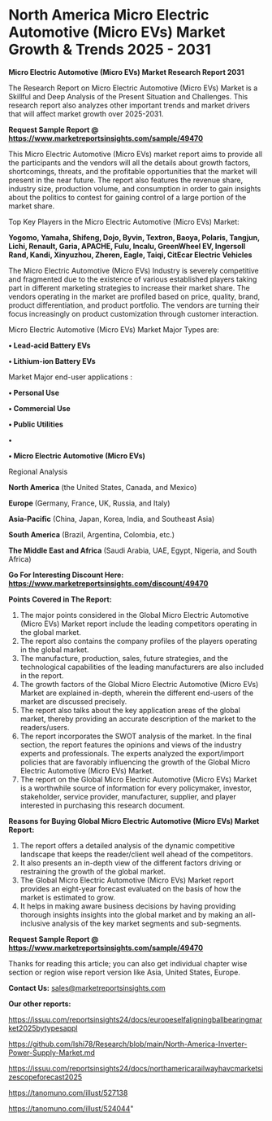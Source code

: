 # North America Micro Electric Automotive (Micro EVs) Market Growth & Trends 2025 - 2031

<strong>Micro Electric Automotive (Micro EVs) Market Research Report 2031</strong>

The Research Report on Micro Electric Automotive (Micro EVs) Market is a Skillful and Deep Analysis of the Present Situation and Challenges. This research report also analyzes other important trends and market drivers that will affect market growth over 2025-2031.

<strong>Request Sample Report @ <a href=https://www.marketreportsinsights.com/sample/49470>https://www.marketreportsinsights.com/sample/49470</a></strong>

This Micro Electric Automotive (Micro EVs) market report aims to provide all the participants and the vendors will all the details about growth factors, shortcomings, threats, and the profitable opportunities that the market will present in the near future. The report also features the revenue share, industry size, production volume, and consumption in order to gain insights about the politics to contest for gaining control of a large portion of the market share.

Top Key Players in the Micro Electric Automotive (Micro EVs) Market:

<strong>Yogomo, Yamaha, Shifeng, Dojo, Byvin, Textron, Baoya, Polaris, Tangjun, Lichi, Renault, Garia, APACHE, Fulu, Incalu, GreenWheel EV, Ingersoll Rand, Kandi, Xinyuzhou, Zheren, Eagle, Taiqi, CitEcar Electric Vehicles</strong>

The Micro Electric Automotive (Micro EVs) Industry is severely competitive and fragmented due to the existence of various established players taking part in different marketing strategies to increase their market share. The vendors operating in the market are profiled based on price, quality, brand, product differentiation, and product portfolio. The vendors are turning their focus increasingly on product customization through customer interaction.

Micro Electric Automotive (Micro EVs) Market Major Types are:

<strong>•  Lead-acid Battery EVs

•  Lithium-ion Battery EVs</strong>

Market Major end-user applications :

<strong>•  Personal Use

•  Commercial Use

•  Public Utilities

•  

•  Micro Electric Automotive (Micro EVs)</strong>

Regional Analysis

</u><strong><b>North America</b></strong> (the United States, Canada, and Mexico)

<strong><b>Europe </b></strong>(Germany, France, UK, Russia, and Italy)

<strong><b>Asia-Pacific</b></strong> (China, Japan, Korea, India, and Southeast Asia)

<strong><b>South America</b></strong> (Brazil, Argentina, Colombia, etc.)

<strong><b>The Middle East and Africa</b></strong> (Saudi Arabia, UAE, Egypt, Nigeria, and South Africa)

<strong>Go For Interesting Discount Here: <a href=https://www.marketreportsinsights.com/discount/49470>https://www.marketreportsinsights.com/discount/49470</a></strong>

<strong>Points Covered in The Report:</strong>
<ol>
  <li>The major points considered in the Global Micro Electric Automotive (Micro EVs) Market report include the leading competitors operating in the global market.</li>
  <li>The report also contains the company profiles of the players operating in the global market.</li>
  <li>The manufacture, production, sales, future strategies, and the technological capabilities of the leading manufacturers are also included in the report.</li>
  <li>The growth factors of the Global Micro Electric Automotive (Micro EVs) Market are explained in-depth, wherein the different end-users of the market are discussed precisely.</li>
  <li>The report also talks about the key application areas of the global market, thereby providing an accurate description of the market to the readers/users.</li>
  <li>The report incorporates the SWOT analysis of the market. In the final section, the report features the opinions and views of the industry experts and professionals. The experts analyzed the export/import policies that are favorably influencing the growth of the Global Micro Electric Automotive (Micro EVs) Market.</li>
  <li>The report on the Global Micro Electric Automotive (Micro EVs) Market is a worthwhile source of information for every policymaker, investor, stakeholder, service provider, manufacturer, supplier, and player interested in purchasing this research document.</li>
</ol>
<strong>Reasons for Buying Global Micro Electric Automotive (Micro EVs) Market Report:</strong>

<ol>
  <li>The report offers a detailed analysis of the dynamic competitive landscape that keeps the reader/client well ahead of the competitors.</li>
  <li>It also presents an in-depth view of the different factors driving or restraining the growth of the global market.</li>
  <li>The Global Micro Electric Automotive (Micro EVs) Market report provides an eight-year forecast evaluated on the basis of how the market is estimated to grow.</li>
  <li>It helps in making aware business decisions by having providing thorough insights insights into the global market and by making an all-inclusive analysis of the key market segments and sub-segments.</li>
</ol>
<strong>Request Sample Report @ <a href=https://www.marketreportsinsights.com/sample/49470>https://www.marketreportsinsights.com/sample/49470</a></strong>


Thanks for reading this article; you can also get individual chapter wise section or region wise report version like Asia, United States, Europe.

<strong>Contact Us:</strong>
sales@marketreportsinsights.com

<strong>Our other reports:</strong>

<a href=https://issuu.com/reportsinsights24/docs/europeselfaligningballbearingmarket2025bytypesappl>https://issuu.com/reportsinsights24/docs/europeselfaligningballbearingmarket2025bytypesappl</a>

<a href=https://github.com/Ishi78/Research/blob/main/North-America-Inverter-Power-Supply-Market.md>https://github.com/Ishi78/Research/blob/main/North-America-Inverter-Power-Supply-Market.md</a>

<a href=https://issuu.com/reportsinsights24/docs/northamericarailwayhavcmarketsizescopeforecast2025>https://issuu.com/reportsinsights24/docs/northamericarailwayhavcmarketsizescopeforecast2025</a>

<a href=https://tanomuno.com/illust/527138>https://tanomuno.com/illust/527138</a>

<a href=https://tanomuno.com/illust/524044>https://tanomuno.com/illust/524044</a>"
